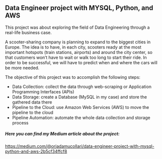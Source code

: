 ## Data Engineer project with MYSQL, Python, and AWS

This project was about exploring the field of Data Engineering through a real-life business case.

A scooter-sharing company is planning to expand to the biggest cities in Europe. The idea is to have, in each city, scooters ready at the most important hotspots (train stations, airports) and around the city center, so that customers won’t have to wait or walk too long to start their ride. In order to be successful, we will have to predict when and where the cars will be more needed.

The objective of this project was to accomplish the following steps:

- Data Collection: collect the data through web-scraping or Application Programming Interfaces (APIs)
- Data Storage: create a Database (MySQL in my case) and store the gathered data there
- Pipeline to the Cloud: use Amazon Web Services (AWS) to move the pipeline to the cloud
- Pipeline Automation: automate the whole data collection and storage process

##### Here you can find my Medium article about the project:
https://medium.com/@orjadamucollari/data-engineer-project-with-mysql-python-and-aws-2b5cf34ffcf8

